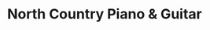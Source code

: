 ---
title: "North Country Piano & Guitar"
url: /queensbury/north-country-piano-und-guitar/
shop: Instrumente
---